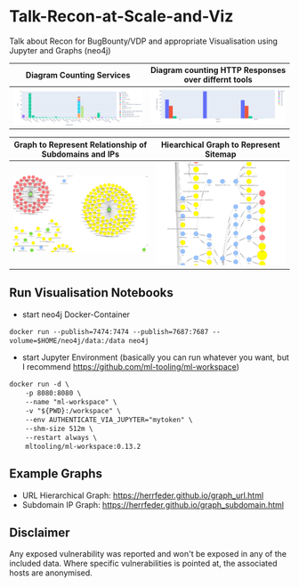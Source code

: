 # Talk-Recon-at-Scale-and-Viz
Talk about Recon for BugBounty/VDP and appropriate Visualisation using Jupyter and Graphs (neo4j)


| Diagram Counting Services | Diagram counting HTTP Responses over differnt tools |  
|--------------------------------------|--------------------------------------|
| ![](https://github.com/herrfeder/Talk-Recon-at-Scale-and-Viz/raw/main/examples/diagram_portscan.png) | ![](https://github.com/herrfeder/Talk-Recon-at-Scale-and-Viz/raw/main/examples/diagram_spider.png) | 

| Graph to Represent Relationship of Subdomains and IPs | Hiearchical Graph to Represent Sitemap |  
|--------------------------------------|--------------------------------------|
| ![](https://github.com/herrfeder/Talk-Recon-at-Scale-and-Viz/raw/main/examples/graph_subdomain.png) | ![](https://github.com/herrfeder/Talk-Recon-at-Scale-and-Viz/raw/main/examples/graph_url.png) | 

## Run Visualisation Notebooks

  * start neo4j Docker-Container

```
docker run --publish=7474:7474 --publish=7687:7687 --volume=$HOME/neo4j/data:/data neo4j
```

  * start Jupyter Environment (basically you can run whatever you want, but I recommend https://github.com/ml-tooling/ml-workspace)
  
```
docker run -d \
    -p 8080:8080 \
    --name "ml-workspace" \
    -v "${PWD}:/workspace" \
    --env AUTHENTICATE_VIA_JUPYTER="mytoken" \
    --shm-size 512m \
    --restart always \
    mltooling/ml-workspace:0.13.2
```


## Example Graphs

  * URL Hierarchical Graph: https://herrfeder.github.io/graph_url.html
  * Subdomain IP Graph: https://herrfeder.github.io/graph_subdomain.html

## Disclaimer

Any exposed vulnerability was reported and won't be exposed in any of the included data. Where specific vulnerabilities is pointed at, the associated hosts are anonymised.
